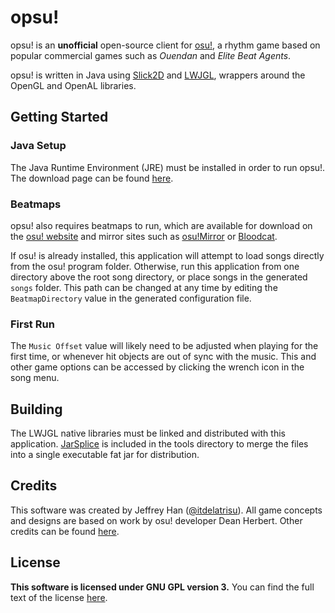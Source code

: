 # opsu!
opsu! is an **unofficial** open-source client for [osu!](https://osu.ppy.sh/),
a rhythm game based on popular commercial games such as *Ouendan* and
*Elite Beat Agents*.

opsu! is written in Java using [Slick2D](http://slick.ninjacave.com/) and
[LWJGL](http://lwjgl.org/), wrappers around the OpenGL and OpenAL libraries.

## Getting Started
### Java Setup
The Java Runtime Environment (JRE) must be installed in order to run opsu!.
The download page can be found [here](https://www.java.com/en/download/).

### Beatmaps
opsu! also requires beatmaps to run, which are available for download on the
[osu! website](https://osu.ppy.sh/p/beatmaplist) and mirror sites such as
[osu!Mirror](https://osu.yas-online.net/) or [Bloodcat](http://bloodcat.com/osu/).

If osu! is already installed, this application will attempt to load songs
directly from the osu! program folder.  Otherwise, run this application from
one directory above the root song directory, or place songs in the generated
`songs` folder. This path can be changed at any time by editing the
`BeatmapDirectory` value in the generated configuration file.

### First Run
The `Music Offset` value will likely need to be adjusted when playing for the
first time, or whenever hit objects are out of sync with the music.  This and
other game options can be accessed by clicking the wrench icon in the song menu.

## Building
The LWJGL native libraries must be linked and distributed with this application.
[JarSplice](http://ninjacave.com/jarsplice) is included in the tools directory
to merge the files into a single executable fat jar for distribution.

## Credits
This software was created by Jeffrey Han 
([@itdelatrisu](https://github.com/itdelatrisu/)).  All game concepts and
designs are based on work by osu! developer Dean Herbert.  Other credits can
be found [here](CREDITS.md).

## License
**This software is licensed under GNU GPL version 3.**
You can find the full text of the license [here](LICENSE).

